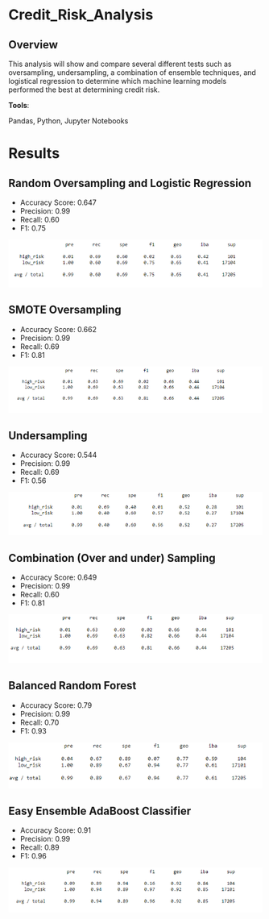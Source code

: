 # Credit_Risk_Analysis

## Overview 
This analysis will show and compare several different tests such as oversampling, undersampling, a combination of ensemble techniques, and logistical regression to determine which machine learning models performed the best at determining credit risk. 

__Tools__:

Pandas, Python, Jupyter Notebooks
# Results

## Random Oversampling and Logistic Regression
- Accuracy Score: 0.647
- Precision: 0.99
- Recall: 0.60
- F1: 0.75

![](Resources/Random_OverSampling.PNG)

## SMOTE Oversampling
- Accuracy Score: 0.662
- Precision: 0.99
- Recall: 0.69
- F1: 0.81

![](Resources/Smote_OverSampling.PNG)

## Undersampling
- Accuracy Score: 0.544
- Precision: 0.99
- Recall: 0.69
- F1: 0.56

![](Resources/UnderSampling.PNG)

## Combination (Over and under) Sampling 
- Accuracy Score: 0.649
- Precision: 0.99
- Recall: 0.60
- F1: 0.81

![](Resources/Combination_Sampling.PNG)

## Balanced Random Forest
- Accuracy Score: 0.79
- Precision: 0.99
- Recall: 0.70
- F1: 0.93

![](Resources/Balanced_Random_Forest.PNG)

## Easy Ensemble AdaBoost Classifier
- Accuracy Score: 0.91
- Precision: 0.99
- Recall: 0.89
- F1: 0.96

![](Resources/Easy_Ensemble_AdaBoost.PNG)
